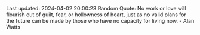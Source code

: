 Last updated: 2024-04-02 20:00:23
Random Quote: No work or love will flourish out of guilt, fear, or hollowness of heart, just as no valid plans for the future can be made by those who have no capacity for living now. - Alan Watts